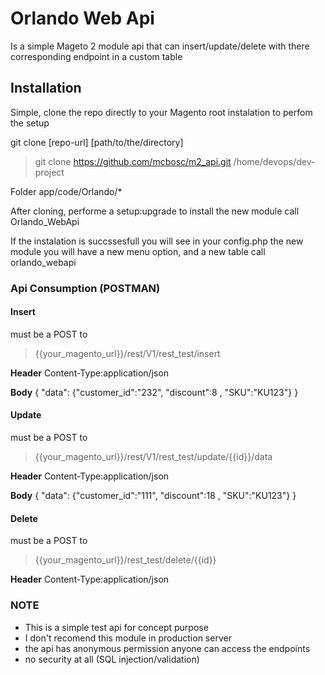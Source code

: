 # Orlando Web Api

Is a simple Mageto 2 module api
that can insert/update/delete with there corresponding endpoint in a custom table

## Installation

Simple, clone the repo directly to your Magento root instalation to perfom the setup

git clone [repo-url] [path/to/the/directory]
>git clone https://github.com/mcbosc/m2_api.git  /home/devops/dev-project 

Folder
app/code/Orlando/*


After cloning, performe a setup:upgrade to install the new module call Orlando_WebApi

If the instalation is succssesfull you will see in your config.php the new module
you will have a new menu option, and a new table call orlando_webapi

### Api Consumption (POSTMAN)

#### Insert
must be a POST to
>{{your_magento_url}}/rest/V1/rest_test/insert

**Header**
Content-Type:application/json

**Body**
{
  "data": {"customer_id":"232", "discount":8 , "SKU":"KU123"}
}

#### Update
must be a POST to
>{{your_magento_url}}/rest/V1/rest_test/update/{{id}}/data

**Header**
Content-Type:application/json

**Body**
{
  "data": {"customer_id":"111", "discount":18 , "SKU":"KU123"}
}


#### Delete
must be a POST to
>{{your_magento_url}}/rest_test/delete/{{id}}

**Header**
Content-Type:application/json


### NOTE
- This is a simple test api for concept purpose
- I don't recomend this module in production server
- the api has anonymous permission anyone can access the endpoints
- no security at all (SQL injection/validation)
